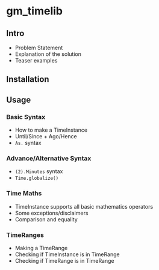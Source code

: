 # gm_timelib


## Intro
 - Problem Statement
 - Explanation of the solution
 - Teaser examples

## Installation


## Usage

### Basic Syntax
 - How to make a TimeInstance
 - Until/Since + Ago/Hence
 - `As.` syntax

### Advance/Alternative Syntax
 - `(2).Minutes` syntax
 - `Time.globalize()`

### Time Maths
 - TimeInstance supports all basic mathematics operators
  - Some exceptions/disclaimers
 - Comparison and equality

### TimeRanges
 - Making a TimeRange
 - Checking if TimeInstance is in TimeRange
 - Checking if TimeRange is in TimeRange
